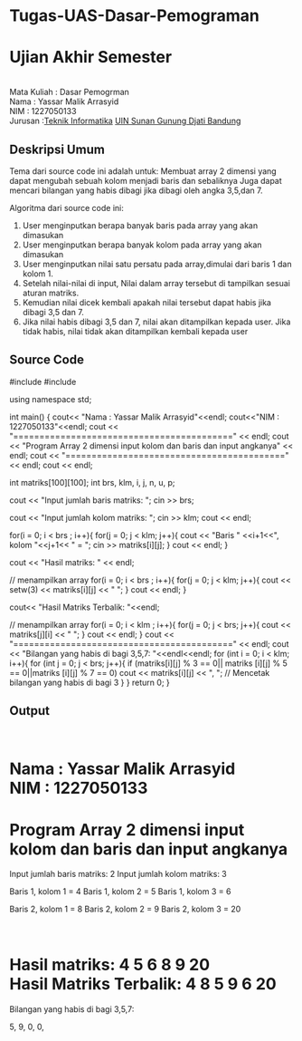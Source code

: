 # Tugas-UAS-Dasar-Pemograman
# Ujian Akhir Semester 
<br>Mata Kuliah 	: Dasar Pemogrman
<br> Nama		: Yassar Malik Arrasyid
<br>NIM		:	 1227050133
<br>Jurusan		:[Teknik Informatika](http://if.uinsgd.ac.id/) [UIN Sunan Gunung Djati Bandung](https://uinsgd.ac.id/) 

## Deskripsi Umum
Tema dari source code ini adalah untuk:
Membuat array 2 dimensi yang dapat mengubah sebuah kolom menjadi baris dan sebaliknya
Juga dapat mencari bilangan yang habis dibagi jika dibagi oleh angka 3,5,dan 7.

Algoritma dari source code ini:

1. User menginputkan berapa banyak baris pada array yang akan dimasukan
2. User menginputkan berapa banyak kolom pada array yang akan dimasukan
3. User menginputkan nilai satu persatu pada array,dimulai dari baris 1 dan kolom 1.
4. Setelah nilai-nilai di input, Nilai dalam array tersebut di tampilkan sesuai aturan matriks.
5. Kemudian nilai dicek kembali apakah nilai tersebut dapat habis jika dibagi 3,5 dan 7.
6. Jika nilai habis dibagi 3,5 dan 7, nilai akan ditampilkan kepada user. Jika tidak habis, nilai tidak akan ditampilkan kembali kepada user
## Source Code
#include <iostream>
#include <iomanip>
 
using namespace std;
 
int main()
{
	cout<< "Nama	: Yassar Malik Arrasyid"<<endl;
	cout<<"NIM	: 1227050133"<<endl;
	cout << "==========================================" << endl;
  cout << "Program Array 2 dimensi input kolom dan baris dan input angkanya" << endl;
  cout << "==========================================" << endl;
  cout << endl;
 
  int matriks[100][100];
  int brs, klm, i, j, n, u, p;
 
  cout << "Input jumlah baris matriks: ";
  cin >> brs;
 
  cout << "Input jumlah kolom matriks: ";
  cin >> klm;
  cout << endl;
 
  for(i = 0; i < brs ; i++){
    for(j = 0; j < klm; j++){
      cout << "Baris " <<i+1<<", kolom "<<j+1<< " = ";
      cin >> matriks[i][j];
    }
    cout << endl;
  }
 
  cout << "Hasil matriks: " << endl;
 
  // menampilkan array
  for(i = 0; i < brs ; i++){
    for(j = 0; j < klm; j++){
      cout << setw(3) << matriks[i][j] << " ";
    }
    cout << endl;
  }
  
  cout<< "Hasil Matriks Terbalik: "<<endl;
  
  // menampilkan array
  for(i = 0; i < klm ; i++){
    for(j = 0; j < brs; j++){
      cout << matriks[j][i] << " ";
    }
    cout << endl;
  }
  cout << "==========================================" << endl;
cout << "Bilangan yang habis di bagi 3,5,7: "<<endl<<endl;
for (int i = 0; i < klm; i++){
for (int j = 0; j < brs; j++){
if (matriks[i][j] % 3 == 0|| matriks [i][j] % 5 == 0||matriks [i][j] % 7 == 0) cout << matriks[i][j] << ", "; // Mencetak bilangan yang habis di bagi 3
	}
}
return 0;
}
## Output
<br>Nama    : Yassar Malik Arrasyid
<br>NIM     : 1227050133
==========================================
Program Array 2 dimensi input kolom dan baris dan input angkanya
==========================================

Input jumlah baris matriks: 2
Input jumlah kolom matriks: 3

Baris 1, kolom 1 = 4
Baris 1, kolom 2 = 5
Baris 1, kolom 3 = 6

Baris 2, kolom 1 = 8
Baris 2, kolom 2 = 9
Baris 2, kolom 3 = 20

<br>Hasil matriks:
  4   5   6
  8   9  20
<br>Hasil Matriks Terbalik:
4 8
5 9
6 20
==========================================
Bilangan yang habis di bagi 3,5,7:

5, 9, 0, 0,
